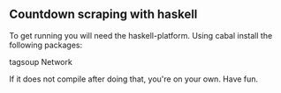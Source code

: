 Countdown scraping with haskell
-----------------------

To get running you will need the haskell-platform.
Using cabal install the following packages:

tagsoup
Network

If it does not compile after doing that, you're on your own. Have fun.

